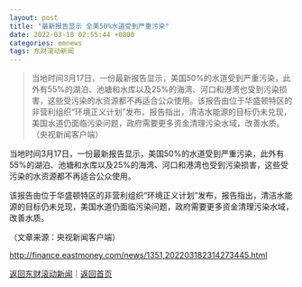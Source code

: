```yaml
---
layout: post
title: "最新报告显示 全美50%水道受到严重污染"
date: 2022-03-18 02:55:44 +0800
categories: emnews
tags: 东财滚动新闻
---
```

> 当地时间3月17日，一份最新报告显示，美国50%的水道受到严重污染，此外有55%的湖泊、池塘和水库以及25%的海湾、河口和港湾也受到污染损害，这些受污染的水资源都不再适合公众使用。该报告由位于华盛顿特区的非营利组织“环境正义计划”发布，报告指出，清洁水能源的目标仍未兑现，美国水道仍面临污染问题，政府需要更多资金清理污染水域，改善水质。（央视新闻客户端）

<p>当地时间3月17日，一份最新报告显示，美国50%的水道受到严重污染，此外有55%的湖泊、池塘和水库以及25%的海湾、河口和港湾也受到污染损害，这些受污染的水资源都不再适合公众使用。</p>
 <p>该报告由位于华盛顿特区的非营利组织“环境正义计划”发布，报告指出，清洁水能源的目标仍未兑现，美国水道仍面临污染问题，政府需要更多资金清理污染水域，改善水质。</p><p class="em_media">（文章来源：央视新闻客户端）</p>

<http://finance.eastmoney.com/news/1351,202203182314273445.html>

[返回东财滚动新闻](//finews.withounder.com/emnews/)｜[返回首页](//finews.withounder.com/)